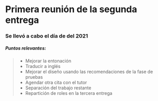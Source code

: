 # Primera reunión de la segunda entrega 
### Se llevó a cabo el día de del 2021

##### Puntos relevantes:
>- Mejorar la entonación
>- Traducir a inglés
>- Mejorar el diseño usando las recomendaciones de la fase de pruebas
>- Agendar otra cita con el tutor
>- Separación del trabajo restante
>- Repartición de roles en la tercera entrega
